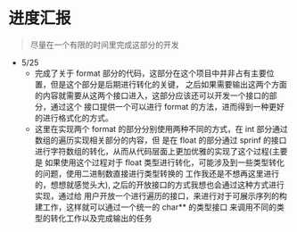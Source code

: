 # 进度汇报

> 尽量在一个有限的时间里完成这部分的开发

- 5/25
    - 完成了关于 format 部分的代码，这部分在这个项目中并非占有主要位置，但是这个部分是后期进行转化的关键，
    之后如果需要输出这两个方面的内容就需要从这两个接口进入，这部分应该还可以开发一个接口的部分，通过这个
    接口提供一个可以进行 format 的方法，进而得到一种更好的进行格式化的方式。
    - 这里在实现两个 format 的部分分别使用两种不同的方式，在 int 部分通过数组的遍历实现相关部分的内容，但
    是在 float 的部分通过 sprinf 的接口进行字符数组的转化，从而从代码层面上更加优雅的实现了这个过程(主要是
    如果使用这个过程对于 float 类型进行转化，可能涉及到一些类型转化的问题，使用二进制数直接进行类型转换的
    工作我还是不想再这里进行的，想想就感觉头大), 之后的开放接口的方式我想也会通过这种方式进行实现，通过给
    用户开放一个进行遍历的接口，来进行对于可展示序列的构建工作，这样就可以通过一个统一的 char** 的类型接口
    来调用不同的类型的转化工作以及完成输出的任务
